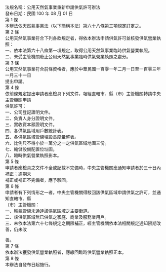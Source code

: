 法規名稱：公用天然氣事業重新申請供氣許可辦法  
發布日期：民國 100 年 08 月 01 日  
第 1 條  
本辦法依天然氣事業法（以下簡稱本法）第六十八條第三項規定訂定之。  
第 2 條  
公用天然氣事業符合下列各款規定者，得依本辦法申請供氣許可並核發供氣營業執照：  
一、依本法第六十八條第一項規定，取得公用天然氣事業臨時供氣營業執照。  
二、未受主管機關廢止公用天然氣事業臨時供氣營業執照之處分。  
第 3 條  
公用天然氣事業符合前條資格者，應於中華民國一百零一年二月一日至一百零三年一月三十一日  
提出申請。  
第 4 條  
依前條規定提出申請者應檢具下列文件，報經直轄市、縣（市）主管機關轉請中央主管機關申請  
供氣許可：  
一、公司登記證明文件。  
二、負責人身分證明文件。  
三、實收資本額證明文件。  
四、各供氣區域用戶數統計表。  
五、各供氣區域管線埋設長度彙整表。  
六、比例尺不得小於一萬分之一之供氣區域地圖三份。  
七、輸儲設備配置位址圖。  
八、臨時供氣營業執照影本。  
第 5 條  
申請者應檢具之文件不全或記載不完備時，中央主管機關應通知申請者於三十日內補正；逾期未  
補正或補正不完備者，應予駁回。  
第 6 條  
申請者有下列情形之一者，中央主管機關得駁回該供氣區域申請供氣之許可，並通知直轄市、縣  
（市）主管機關：  
一、輸氣管線未通達該供氣區域之主要街道。  
二、該供氣區域無已供氣之家庭、商業及服務業用戶。  
三、未依本法第六十七條規定之期限補正，經主管機關依本法相關規定通知限期改善，仍未改  


善。  
第 7 條  
依本辦法獲發供氣營業執照者，應繳回臨時供氣營業執照正本。  
第 8 條  
本辦法自發布日起施行。  


